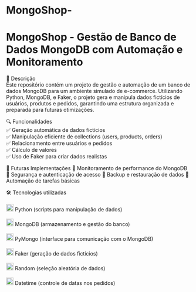 # MongoShop-
<h1>MongoShop - Gestão de Banco de Dados MongoDB com Automação e Monitoramento</h1>

📌 Descrição<br>
Este repositório contém um projeto de gestão e automação de um banco de dados MongoDB para um ambiente simulado de e-commerce. Utilizando Python, MongoDB, e Faker, o projeto gera e manipula dados fictícios de usuários, produtos e pedidos, garantindo uma estrutura organizada e preparada para futuras otimizações.

🔍 Funcionalidades<br>
✅ Geração automática de dados fictícios<br>
✅ Manipulação eficiente de collections (users, products, orders)<br>
✅ Relacionamento entre usuários e pedidos<br> 
✅ Cálculo de valores<br>
✅ Uso de Faker para criar dados realistas<br>

🔧 Futuras Implementações
🔹 Monitoramento de performance do MongoDB 🔹 Segurança e autenticação de acesso 🔹 Backup e restauração de dados 🔹 Automação de tarefas básicas

🛠 Tecnologias utilizadas<br><br>
<img src="https://upload.wikimedia.org/wikipedia/commons/thumb/c/c3/Python-logo-notext.svg/1200px-Python-logo-notext.svg.png" alt="Python (scripts para manipulação de dados)" width="20"> Python (scripts para manipulação de dados)<br><br>
<img src="https://images.icon-icons.com/2415/PNG/512/mongodb_original_logo_icon_146424.png" alt="MongoDB (armazenamento e gestão do banco)" width="20"> MongoDB (armazenamento e gestão do banco)<br><br>
<img src="https://sahilsehwag.wordpress.com/wp-content/uploads/2017/10/mongopython.png" alt="PyMongo (interface para comunicação com o MongoDB)" width="20"> PyMongo (interface para comunicação com o MongoDB)<br><br>
<img src="https://images.velog.io/images/15_hwukjunwoo/post/d7237832-78ae-49e1-9799-0fd6a5c92feb/1_ZKJ2QPadOustWCdOPAatgA.png" alt="Faker (geração de dados fictícios)" width="20"> Faker (geração de dados fictícios)<br><br>
<img src="https://he-arc.github.io/livre-python/_images/dice.png" alt="Random (seleção aleatória de dados)" width="20"> Random (seleção aleatória de dados)<br><br>
<img src="https://static.wixstatic.com/media/19c06c_0c8fa0294289498c896bc76ee7b2adb7~mv2.png/v1/fill/w_260,h_260,al_c,lg_1,q_85,enc_avif,quality_auto/19c06c_0c8fa0294289498c896bc76ee7b2adb7~mv2.png" alt="Datetime (controle de datas nos pedidos)" width="20"> Datetime (controle de datas nos pedidos)<br>


